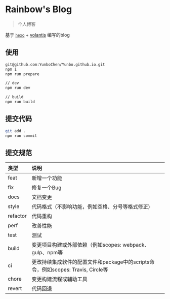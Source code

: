 # Rainbow's Blog

> 个人博客

基于 [`hexo`](https://github.com/hexojs/hexo) + [volantis](https://github.com/volantis-x/hexo-theme-volantis) 编写的blog

## 使用
```bash
git@github.com:YunboChen/Yunbo.github.io.git
npm i
npm run prepare

// dev
npm run dev

// build
npm run build
```

## 提交代码
```bash
git add .
npm run commit
```
## 提交规范
|  类型      |  说明  |
| :----     | :----  |
|  feat     |  新增一个功能 |
|  fix      |  修复一个Bug |
|  docs     |  文档变更 |
|  style    |  代码格式（不影响功能，例如空格、分号等格式修正) |
|  refactor |  代码重构 |
|  perf     |  改善性能 |
|  test     |  测试 |
|  build    |  变更项目构建或外部依赖（例如scopes: webpack、gulp、npm等 |
|  ci       |  更改持续集成软件的配置文件和package中的scripts命令，例如scopes: Travis, Circle等 |
|  chore    |  变更构建流程或辅助工具 |
|  revert   |  代码回退 |


